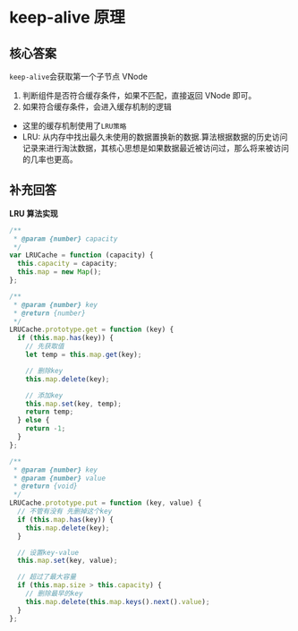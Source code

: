 # keep-alive 原理

## 核心答案

`keep-alive`会获取第一个子节点 VNode

1. 判断组件是否符合缓存条件，如果不匹配，直接返回 VNode 即可。
2. 如果符合缓存条件，会进入缓存机制的逻辑

- 这里的缓存机制使用了`LRU策略`
- LRU: 从内存中找出最久未使用的数据置换新的数据.算法根据数据的历史访问记录来进行淘汰数据，其核心思想是如果数据最近被访问过，那么将来被访问的几率也更高。

## 补充回答

**LRU 算法实现**

```js
/**
 * @param {number} capacity
 */
var LRUCache = function (capacity) {
  this.capacity = capacity;
  this.map = new Map();
};

/**
 * @param {number} key
 * @return {number}
 */
LRUCache.prototype.get = function (key) {
  if (this.map.has(key)) {
    // 先获取值
    let temp = this.map.get(key);

    // 删除key
    this.map.delete(key);

    // 添加key
    this.map.set(key, temp);
    return temp;
  } else {
    return -1;
  }
};

/**
 * @param {number} key
 * @param {number} value
 * @return {void}
 */
LRUCache.prototype.put = function (key, value) {
  // 不管有没有 先删掉这个key
  if (this.map.has(key)) {
    this.map.delete(key);
  }

  // 设置key-value
  this.map.set(key, value);

  // 超过了最大容量
  if (this.map.size > this.capacity) {
    // 删除最早的key
    this.map.delete(this.map.keys().next().value);
  }
};
```
